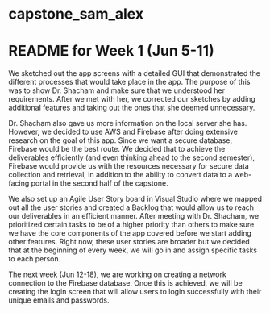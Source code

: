 # capstone_sam_alex
# README for Week 1 (Jun 5-11)

We sketched out the app screens with a detailed GUI that demonstrated the different processes that would take place in the app. The purpose of this was to show Dr. Shacham and make sure that we understood her requirements. After we met with her, we corrected our sketches by adding additional features and taking out the ones that she deemed unnecessary. 

Dr. Shacham also gave us more information on the local server she has. However, we decided to use AWS and Firebase after doing extensive research on the goal of this app. Since we want a secure database, Firebase would be the best route. We decided that to achieve the deliverables efficiently (and even thinking ahead to the second semester), Firebase would provide us with the resources necessary for secure data collection and retrieval, in addition to the ability to convert data to a web-facing portal in the second half of the capstone.

We also set up an Agile User Story board in Visual Studio where we mapped out all the user stories and created a Backlog that would allow us to reach our deliverables in an efficient manner. After meeting with Dr. Shacham, we prioritized certain tasks to be of a higher priority than others to make sure we have the core components of the app covered before we start adding other features. Right now, these user stories are broader but we decided that at the beginning of every week, we will go in and assign specific tasks to each person. 

The next week (Jun 12-18), we are working on creating a network connection to the Firebase database. Once this is achieved, we will be creating the login screen that will allow users to login successfully with their unique emails and passwords. 
